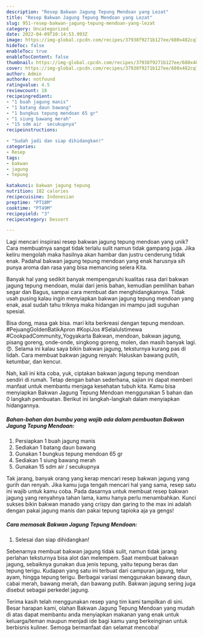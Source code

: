 ```yaml
---
description: "Resep Bakwan Jagung Tepung Mendoan yang Lezat"
title: "Resep Bakwan Jagung Tepung Mendoan yang Lezat"
slug: 951-resep-bakwan-jagung-tepung-mendoan-yang-lezat
category: Uncategorized
date: 2022-04-09T10:14:53.993Z
image: https://img-global.cpcdn.com/recipes/37938f9271b127ee/680x482cq70/bakwan-jagung-tepung-mendoan-foto-resep-utama.jpg
hideToc: false
enableToc: true
enableTocContent: false
thumbnail: https://img-global.cpcdn.com/recipes/37938f9271b127ee/680x482cq70/bakwan-jagung-tepung-mendoan-foto-resep-utama.jpg
cover: https://img-global.cpcdn.com/recipes/37938f9271b127ee/680x482cq70/bakwan-jagung-tepung-mendoan-foto-resep-utama.jpg
author: Admin
authorAv: notfound
ratingvalue: 4.5
reviewcount: 18
recipeingredient:
- "1 buah jagung manis"
- "1 batang daun bawang"
- "1 bungkus tepung mendoan 65 gr"
- "1 siung bawang merah"
- "15 sdm air  secukupnya"
recipeinstructions:

- "Sudah jadi dan siap dihidangkan!"
categories:
- Resep
tags:
- bakwan
- jagung
- tepung

katakunci: bakwan jagung tepung 
nutrition: 182 calories
recipecuisine: Indonesian
preptime: "PT18M"
cooktime: "PT49M"
recipeyield: "3"
recipecategory: Dessert

---
```





Lagi mencari inspirasi resep bakwan jagung tepung mendoan yang unik? Cara membuatnya sangat tidak terlalu sulit namun tidak gampang juga. Jika keliru mengolah maka hasilnya akan hambar dan justru cenderung tidak enak. Padahal bakwan jagung tepung mendoan yang enak harusnya sih punya aroma dan rasa yang bisa memancing selera Kita.





Banyak hal yang sedikit banyak mempengaruhi kualitas rasa dari bakwan jagung tepung mendoan, mulai dari jenis bahan, kemudian pemilihan bahan segar dan Bagus, sampai cara membuat dan menghidangkannya. Tidak usah pusing kalau ingin menyiapkan bakwan jagung tepung mendoan yang enak,      asal sudah tahu triknya maka hidangan ini mampu jadi suguhan spesial.














Bisa dong, masa gak bisa. mari kita berkreasi dengan tepung mendoan. #PejuangGoldenBatikApron #KopiJos #SelaluIstimewa #CookpadCommunity_Yogyakarta Bakwan, mendoan, bakwan jagung, pisang goreng, onde-onde, singkong goreng, molen, dan masih banyak lagi. 😍. Selama ini kalau saya bikin bakwan jagung, teksturnya kurang pas di lidah. Cara membuat bakwan jagung renyah: Haluskan bawang putih, ketumbar, dan kencur.






Nah, kali ini kita coba, yuk, ciptakan bakwan jagung tepung mendoan sendiri di rumah. Tetap dengan bahan sederhana, sajian ini dapat memberi manfaat untuk membantu menjaga kesehatan tubuh kita. Kamu bisa menyiapkan Bakwan Jagung Tepung Mendoan menggunakan 5 bahan dan 0 langkah pembuatan. Berikut ini langkah-langkah dalam menyiapkan hidangannya.

<!--inarticleads1-->

##### Bahan-bahan dan bumbu yang wajib ada dalam pembuatan Bakwan Jagung Tepung Mendoan:

1. Persiapkan 1 buah jagung manis
1. Sediakan 1 batang daun bawang
1. Gunakan 1 bungkus tepung mendoan 65 gr
1. Sediakan 1 siung bawang merah
1. Gunakan 15 sdm air / secukupnya


Tak jarang, banyak orang yang kerap mencari resep bakwan jagung yang gurih dan renyah. Jika kamu juga tengah mencari hal yang sama, resep satu ini wajib untuk kamu coba. Pada dasarnya untuk membuat resep bakwan jagung yang renyahnya tahan lama, kamu hanya perlu menambahkan. Kunci sukses bikin bakwan manado yang crispy dan garing to the max ini adalah dengan pakai jagung manis dan pakai tepung tapioka aja ya gengs! 

<!--inarticleads2-->

##### Cara memasak Bakwan Jagung Tepung Mendoan:


1. Selesai dan siap dihidangkan!

Sebenarnya membuat bakwan jagung tidak sulit, namun tidak jarang perlahan teksturnya bisa alot dan melempem. Saat membuat bakwan jagung, sebaiknya gunakan dua jenis tepung, yaitu tepung beras dan tepung terigu. Kudapan yang satu ini terbuat dari campuran jagung, telur ayam, hingga tepung terigu. Berbagai variasi menggunakan bawang daun, cabai merah, bawang merah, dan bawang putih. Bakwan jagung sering juga disebut sebagai perkedel jagung. 

Terima kasih telah menggunakan resep yang tim kami tampilkan di sini. Besar harapan kami, olahan Bakwan Jagung Tepung Mendoan yang mudah di atas dapat membantu anda menyiapkan makanan yang enak untuk keluarga/teman maupun menjadi ide bagi kamu yang berkeinginan untuk berbisnis kuliner. Semoga bermanfaat dan selamat mencoba!
